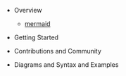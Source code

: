 - Overview
  - [mermaid](README.md)
  <!-- - [overview](n00b-overview.md) -->
  <!-- - [Use-Cases and Integrations](integrations.md) -->
  <!-- - [FAQ](faq.md) -->

- Getting Started

  <!-- - [Getting started - easier](n00b-gettingStarted.md) -->
  <!-- - [Tutorials](Tutorials.md) -->
  <!-- - [API-Usage](usage.md) -->
  <!-- - [Configurations](Setup.md) -->
  <!-- - [Directives](8.6.0_docs.md) -->
  <!-- - [Theming](theming.md) -->
  <!-- - [mermaid CLI](mermaidCLI.md) -->
  <!-- - [Advanced usage](n00b-advanced.md) -->


- Contributions and Community

  <!-- - [Development and Contribution](development.md)-->
  <!-- - [Adding Diagrams](newDiagram.md)-->
  <!-- - [Changelog](CHANGELOG.md) -->
  

- Diagrams and Syntax and Examples

  <!-- - [Diagram syntax intro](n00b-syntaxReference.md) -->
  <!-- - [Examples](examples.md)
  - [Flowchart](flowchart.md) -->
  <!-- - [Sequence diagram](sequenceDiagram.md)
  - [Class Diagram](classDiagram.md)
  - [State Diagram](stateDiagram.md)
  - [Entity Relationship Diagram](entityRelationshipDiagram.md)
  - [User Journey](user-journey.md)
  - [Gantt](gantt.md)
  - [Pie Chart](pie.md)

